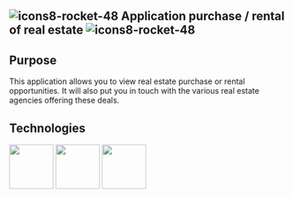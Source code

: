  ## ![icons8-rocket-48](https://github.com/mathieu-Glt/front_seLoger/assets/84771497/d74762e1-4430-4862-8bf2-5e47aa8002cc) Application purchase / rental of real estate ![icons8-rocket-48](https://github.com/mathieu-Glt/front_seLoger/assets/84771497/d74762e1-4430-4862-8bf2-5e47aa8002cc) 

 ## Purpose 
 This application allows you to view real estate purchase or rental opportunities. It will also put you in touch with the various real estate agencies offering these deals.

 ## Technologies 
 
<img src="https://cdn.worldvectorlogo.com/logos/react-1.svg" width="80" />
<img src="https://upload.wikimedia.org/wikipedia/commons/6/6a/JavaScript-logo.png" width="80" />
<img src="https://www.cypress.io/cypress_logo_social.png" width="80" />
